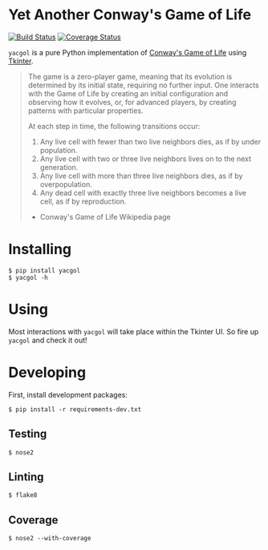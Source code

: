 # Yet Another Conway's Game of Life

[![Build Status](https://travis-ci.org/mschwager/yacgol.svg?branch=master)](https://travis-ci.org/mschwager/yacgol)
[![Coverage Status](https://coveralls.io/repos/github/mschwager/yacgol/badge.svg?branch=master)](https://coveralls.io/github/mschwager/yacgol?branch=master)

`yacgol` is a pure Python implementation of [Conway's Game of Life](https://en.wikipedia.org/wiki/Conway's_Game_of_Life) using [Tkinter](https://docs.python.org/3/library/tkinter.html).

> The game is a zero-player game, meaning that its evolution is determined
> by its initial state, requiring no further input. One interacts with the
> Game of Life by creating an initial configuration and observing how it
> evolves, or, for advanced players, by creating patterns with particular
> properties.
>
> At each step in time, the following transitions occur:
>
> 1. Any live cell with fewer than two live neighbors dies, as if by under population.
> 2. Any live cell with two or three live neighbors lives on to the next generation.
> 3. Any live cell with more than three live neighbors dies, as if by overpopulation.
> 4. Any dead cell with exactly three live neighbors becomes a live cell, as if by reproduction.
>
> - Conway's Game of Life Wikipedia page


# Installing

```
$ pip install yacgol
$ yacgol -h
```

# Using

Most interactions with `yacgol` will take place within the Tkinter UI. So
fire up `yacgol` and check it out!

# Developing

First, install development packages:

```
$ pip install -r requirements-dev.txt
```

## Testing

```
$ nose2
```

## Linting

```
$ flake8
```

## Coverage

```
$ nose2 --with-coverage
```
